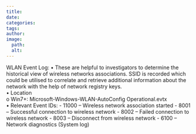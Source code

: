 ```yaml
---
title: 
date: 
categories: 
tags: 
author: 
image:
  path: 
  alt: 
---
```

WLAN Event Log: 
• These are helpful to investigators to determine the historical view of wireless networks 
associations. SSID is recorded which could be utilised to correlate and retrieve additional 
information about the network with the help of network registry keys.  
• Location  
o Win7+: Microsoft-Windows-WLAN-AutoConfig Operational.evtx  
• Relevant Event IDs: - 11000 – Wireless network association started - 8001 – Successful 
connection to wireless network - 8002 – Failed connection to wireless network - 8003 – 
Disconnect from wireless network - 6100 – Network diagnostics (System log) 
